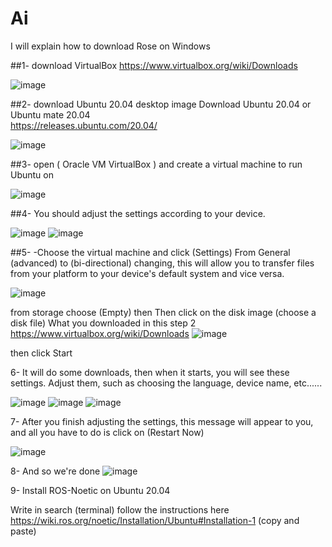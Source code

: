# Ai


I will explain how to download Rose on Windows

##1- download VirtualBox 
https://www.virtualbox.org/wiki/Downloads 

![image](https://github.com/user-attachments/assets/141d2441-9451-4234-be10-3c973c019198)




##2- download Ubuntu 20.04 desktop image
Download Ubuntu 20.04 or Ubuntu mate 20.04             
https://releases.ubuntu.com/20.04/


![image](https://github.com/user-attachments/assets/a8a0847b-2cc0-4c66-98bd-bb0ba37486f3)


##3- open ( Oracle VM VirtualBox )  and create a virtual machine to run Ubuntu on

![image](https://github.com/user-attachments/assets/0b4192b4-ab92-42eb-9d9a-acd0dc70cb39)


##4- You should adjust the settings according to your device.


![image](https://github.com/user-attachments/assets/07a6c53b-391a-496d-b505-eca1ab3e07d0)
![image](https://github.com/user-attachments/assets/e68fd009-b3eb-46b1-bb0f-0a4dca592f19)

##5- -Choose the virtual machine and click (Settings)
From General (advanced) to (bi-directional) changing, this will allow you to transfer files from your platform to your device's default system and vice versa.

![image](https://github.com/user-attachments/assets/1cea7d20-855f-4bd1-9107-0d3369c6e3ee)



from storage choose (Empty) then    Then click on the disk image (choose a disk file) What you downloaded in this step 2
https://www.virtualbox.org/wiki/Downloads
![image](https://github.com/user-attachments/assets/444053af-22c0-48b6-a887-1dadb3506756)

then click Start




6-    It will do some downloads, then when it starts, you will see these settings. Adjust them, such as choosing the language, device name, etc......

![image](https://github.com/user-attachments/assets/eab142f0-368f-4ea7-9361-373bcf0314cf)
![image](https://github.com/user-attachments/assets/9436cf07-c1c7-4b2f-9255-f5a981b6c742)
![image](https://github.com/user-attachments/assets/0c7a81c7-8c6c-4e71-adf3-5cd0793264c0)


 7-   After you finish adjusting the settings, this message will appear to you, and all you have to do is click on (Restart Now)

![image](https://github.com/user-attachments/assets/2456f4e9-b8fd-4edd-8ec4-0dab6b21356c)

8-  And so we're done 
![image](https://github.com/user-attachments/assets/088905ed-6b2d-48a4-956c-dafb6083cf67)




9-   Install ROS-Noetic on Ubuntu 20.04

Write in search (terminal)
follow the instructions here https://wiki.ros.org/noetic/Installation/Ubuntu#Installation-1 (copy and paste)








